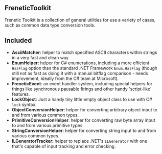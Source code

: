 FreneticToolkit
---------------

Frenetic Toolkit is a collection of general utilities for use a variety of cases, such as common data type conversion tools.

## Included

- **AsciiMatcher**: helper to match specified ASCII characters within strings in a very fast and clean way.
- **EnumHelper**: helper for C# enumerations, including a more efficient `HasFlag` option than the standard .NET Framework `Enum.HasFlag` (though still not as fast as doing it with a manual bitflag comparison - needs improvement, ideally from the C# team at Microsoft).
- **FreneticEvent**: an event handler system, including special helpers for things like synchronous pausable firings and other handy 'script-like' features.
- **LockObject**: Just a handy tiny little empty object class to use with C# `lock` syntax.
- **ObjectConversionHelper**: helper for converting arbitrary object input to and from various common types.
- **PrimitiveConversionHelper**: helper for converting raw byte array input to and from various primitive types.
- **StringConversionHelper**: helper for converting string input to and from various common types.
- **ILGeneratorTracker**: helper to replace .NET's `ILGenerator` with one that's capable of input tracking and error checking.
